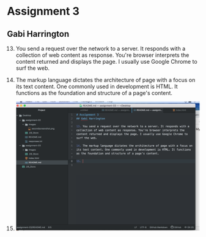 # Assignment 3
## Gabi Harrington

13. You send a request over the network to a server. It responds with a collection of web content as response. You're browser interprets the content returned and displays the page. I usually use Google Chrome to surf the web.

14. The markup language dictates the architecture of page with a focus on its text content. One commonly used in development is HTML. It functions as the foundation and structure of a page's content.

15. ![alt text](https://github.com/gabihar/web-dev-hw/blob/master/assignment-03/images/thirdscreenshot.png)

